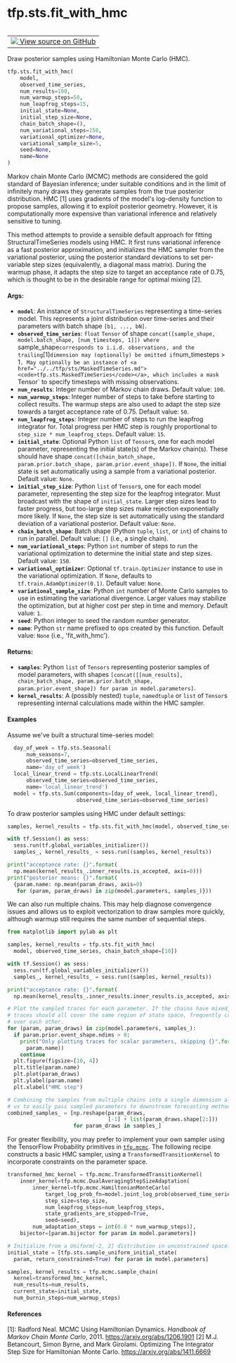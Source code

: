 <div itemscope itemtype="http://developers.google.com/ReferenceObject">
<meta itemprop="name" content="tfp.sts.fit_with_hmc" />
<meta itemprop="path" content="Stable" />
</div>

# tfp.sts.fit_with_hmc


<table class="tfo-notebook-buttons tfo-api" align="left">

<td>
  <a target="_blank" href="https://github.com/tensorflow/probability/blob/master/tensorflow_probability/python/sts/fitting.py">
    <img src="https://www.tensorflow.org/images/GitHub-Mark-32px.png" />
    View source on GitHub
  </a>
</td></table>



Draw posterior samples using Hamiltonian Monte Carlo (HMC).

``` python
tfp.sts.fit_with_hmc(
    model,
    observed_time_series,
    num_results=100,
    num_warmup_steps=50,
    num_leapfrog_steps=15,
    initial_state=None,
    initial_step_size=None,
    chain_batch_shape=(),
    num_variational_steps=150,
    variational_optimizer=None,
    variational_sample_size=5,
    seed=None,
    name=None
)
```



<!-- Placeholder for "Used in" -->

Markov chain Monte Carlo (MCMC) methods are considered the gold standard of
Bayesian inference; under suitable conditions and in the limit of infinitely
many draws they generate samples from the true posterior distribution. HMC [1]
uses gradients of the model's log-density function to propose samples,
allowing it to exploit posterior geometry. However, it is computationally more
expensive than variational inference and relatively sensitive to tuning.

This method attempts to provide a sensible default approach for fitting
StructuralTimeSeries models using HMC. It first runs variational inference as
a fast posterior approximation, and initializes the HMC sampler from the
variational posterior, using the posterior standard deviations to set
per-variable step sizes (equivalently, a diagonal mass matrix). During the
warmup phase, it adapts the step size to target an acceptance rate of 0.75,
which is thought to be in the desirable range for optimal mixing [2].


#### Args:


* <b>`model`</b>: An instance of `StructuralTimeSeries` representing a
  time-series model. This represents a joint distribution over
  time-series and their parameters with batch shape `[b1, ..., bN]`.
* <b>`observed_time_series`</b>: `float` `Tensor` of shape
  `concat([sample_shape, model.batch_shape, [num_timesteps, 1]]) where
  `sample_shape` corresponds to i.i.d. observations, and the trailing `[1]`
  dimension may (optionally) be omitted if `num_timesteps > 1`. May
  optionally be an instance of <a href="../../tfp/sts/MaskedTimeSeries.md"><code>tfp.sts.MaskedTimeSeries</code></a>, which includes
  a mask `Tensor` to specify timesteps with missing observations.
* <b>`num_results`</b>: Integer number of Markov chain draws.
  Default value: `100`.
* <b>`num_warmup_steps`</b>: Integer number of steps to take before starting to
  collect results. The warmup steps are also used to adapt the step size
  towards a target acceptance rate of 0.75.
  Default value: `50`.
* <b>`num_leapfrog_steps`</b>: Integer number of steps to run the leapfrog integrator
  for. Total progress per HMC step is roughly proportional to
  `step_size * num_leapfrog_steps`.
  Default value: `15`.
* <b>`initial_state`</b>: Optional Python `list` of `Tensor`s, one for each model
  parameter, representing the initial state(s) of the Markov chain(s). These
  should have shape `concat([chain_batch_shape, param.prior.batch_shape,
  param.prior.event_shape])`. If `None`, the initial state is set
  automatically using a sample from a variational posterior.
  Default value: `None`.
* <b>`initial_step_size`</b>: Python `list` of `Tensor`s, one for each model parameter,
  representing the step size for the leapfrog integrator. Must
  broadcast with the shape of `initial_state`. Larger step sizes lead to
  faster progress, but too-large step sizes make rejection exponentially
  more likely. If `None`, the step size is set automatically using the
  standard deviation of a variational posterior.
  Default value: `None`.
* <b>`chain_batch_shape`</b>: Batch shape (Python `tuple`, `list`, or `int`) of chains
  to run in parallel.
  Default value: `[]` (i.e., a single chain).
* <b>`num_variational_steps`</b>: Python `int` number of steps to run the variational
  optimization to determine the initial state and step sizes.
  Default value: `150`.
* <b>`variational_optimizer`</b>: Optional `tf.train.Optimizer` instance to use in
  the variational optimization. If `None`, defaults to
  `tf.train.AdamOptimizer(0.1)`.
  Default value: `None`.
* <b>`variational_sample_size`</b>: Python `int` number of Monte Carlo samples to use
  in estimating the variational divergence. Larger values may stabilize
  the optimization, but at higher cost per step in time and memory.
  Default value: `1`.
* <b>`seed`</b>: Python integer to seed the random number generator.
* <b>`name`</b>: Python `str` name prefixed to ops created by this function.
  Default value: `None` (i.e., 'fit_with_hmc').


#### Returns:


* <b>`samples`</b>: Python `list` of `Tensors` representing posterior samples of model
  parameters, with shapes `[concat([[num_results], chain_batch_shape,
  param.prior.batch_shape, param.prior.event_shape]) for param in
  model.parameters]`.
* <b>`kernel_results`</b>: A (possibly nested) `tuple`, `namedtuple` or `list` of
  `Tensor`s representing internal calculations made within the HMC sampler.

#### Examples

Assume we've built a structural time-series model:

```python
  day_of_week = tfp.sts.Seasonal(
      num_seasons=7,
      observed_time_series=observed_time_series,
      name='day_of_week')
  local_linear_trend = tfp.sts.LocalLinearTrend(
      observed_time_series=observed_time_series,
      name='local_linear_trend')
  model = tfp.sts.Sum(components=[day_of_week, local_linear_trend],
                      observed_time_series=observed_time_series)
```

To draw posterior samples using HMC under default settings:

```python
samples, kernel_results = tfp.sts.fit_with_hmc(model, observed_time_series)

with tf.Session() as sess:
  sess.run(tf.global_variables_initializer())
  samples_, kernel_results_ = sess.run((samples, kernel_results))

print("acceptance rate: {}".format(
  np.mean(kernel_results_.inner_results.is_accepted, axis=0)))
print("posterior means: {}".format(
  {param.name: np.mean(param_draws, axis=0)
   for (param, param_draws) in zip(model.parameters, samples_)}))
```

We can also run multiple chains. This may help diagnose convergence issues
and allows us to exploit vectorization to draw samples more quickly, although
warmup still requires the same number of sequential steps.

```python
from matplotlib import pylab as plt

samples, kernel_results = tfp.sts.fit_with_hmc(
  model, observed_time_series, chain_batch_shape=[10])

with tf.Session() as sess:
  sess.run(tf.global_variables_initializer())
  samples_, kernel_results_ = sess.run((samples, kernel_results))

print("acceptance rate: {}".format(
  np.mean(kernel_results_.inner_results.inner_results.is_accepted, axis=0)))

# Plot the sampled traces for each parameter. If the chains have mixed, their
# traces should all cover the same region of state space, frequently crossing
# over each other.
for (param, param_draws) in zip(model.parameters, samples_):
  if param.prior.event_shape.ndims > 0:
    print("Only plotting traces for scalar parameters, skipping {}".format(
      param.name))
    continue
  plt.figure(figsize=[10, 4])
  plt.title(param.name)
  plt.plot(param_draws)
  plt.ylabel(param.name)
  plt.xlabel("HMC step")

# Combining the samples from multiple chains into a single dimension allows
# us to easily pass sampled parameters to downstream forecasting methods.
combined_samples_ = [np.reshape(param_draws,
                                [-1] + list(param_draws.shape[2:]))
                     for param_draws in samples_]
```

For greater flexibility, you may prefer to implement your own sampler using
the TensorFlow Probability primitives in <a href="../../tfp/mcmc.md"><code>tfp.mcmc</code></a>. The following recipe
constructs a basic HMC sampler, using a `TransformedTransitionKernel` to
incorporate constraints on the parameter space.

```python
transformed_hmc_kernel = tfp.mcmc.TransformedTransitionKernel(
    inner_kernel=tfp.mcmc.DualAveragingStepSizeAdaptation(
        inner_kernel=tfp.mcmc.HamiltonianMonteCarlo(
            target_log_prob_fn=model.joint_log_prob(observed_time_series),
            step_size=step_size,
            num_leapfrog_steps=num_leapfrog_steps,
            state_gradients_are_stopped=True,
            seed=seed),
        num_adaptation_steps = int(0.8 * num_warmup_steps)),
    bijector=[param.bijector for param in model.parameters])

# Initialize from a Uniform[-2, 2] distribution in unconstrained space.
initial_state = [tfp.sts.sample_uniform_initial_state(
  param, return_constrained=True) for param in model.parameters]

samples, kernel_results = tfp.mcmc.sample_chain(
  kernel=transformed_hmc_kernel,
  num_results=num_results,
  current_state=initial_state,
  num_burnin_steps=num_warmup_steps)
```

#### References

[1]: Radford Neal. MCMC Using Hamiltonian Dynamics. _Handbook of Markov Chain
     Monte Carlo_, 2011. https://arxiv.org/abs/1206.1901
[2]  M.J. Betancourt, Simon Byrne, and Mark Girolami. Optimizing The
     Integrator Step Size for Hamiltonian Monte Carlo.
     https://arxiv.org/abs/1411.6669
